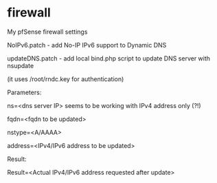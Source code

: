 # firewall
<p>My pfSense firewall settings
<p>NoIPv6.patch    - add No-IP IPv6 support to Dynamic DNS</p>
<p>updateDNS.patch - add local bind.php script to update DNS server with nsupdate
<p style="text-ident: 60px">(it uses /root/rndc.key for authentication)</p>
<p style="text-ident: 40px">Parameters:
<p style="text-ident: 60px">ns=&lt;dns server IP&gt; seems to be working with IPv4 address only (?!)</p>
<p style="text-ident: 60px">fqdn=&lt;fqdn to be updated&gt;</p>
<p style="text-ident: 60px">nstype=&lt;A/AAAA&gt;</p>
<p style="text-ident: 60px">address=&lt;IPv4/IPv6 address to be updated&gt;</p></p>
<p style="text-ident: 40px">Result:
<p style="text-ident: 60px">Result=&lt;Actual IPv4/IPv6 address requested after update&gt;</p></p></p></p>
